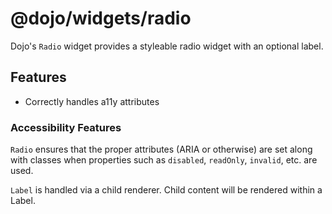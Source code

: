 # @dojo/widgets/radio

Dojo's `Radio` widget provides a styleable radio widget with an optional label.

## Features

- Correctly handles a11y attributes

### Accessibility Features

`Radio` ensures that the proper attributes (ARIA or otherwise) are set along with classes when properties such as `disabled`, `readOnly`, `invalid`, etc. are used.

`Label` is handled via a child renderer. Child content will be rendered within a Label.
